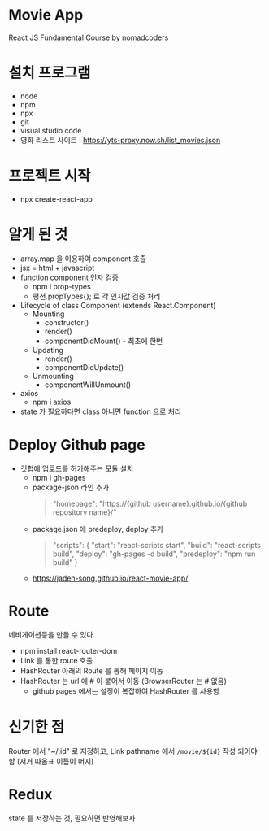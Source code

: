 # Movie App

React JS Fundamental Course by nomadcoders

# 설치 프로그램
* node
* npm
* npx
* git
* visual studio code
* 영화 리스트 사이트 : https://yts-proxy.now.sh/list_movies.json
# 프로젝트 시작
* npx create-react-app <project-name>

# 알게 된 것
* array.map 을 이용하여 component 호출
* jsx = html + javascript
* function component 인자 검증
    * npm i prop-types
    * 펑션.propTypes{}; 로 각 인자값 검증 처리
* Lifecycle of class Component (extends React.Component)
    * Mounting
        * constructor()
        * render()
        * componentDidMount() - 최초에 한번
    * Updating
        * render()
        * componentDidUpdate()
    * Unmounting
        * componentWillUnmount()
* axios
    * npm i axios
* state 가 필요하다면 class 아니면 function 으로 처리

# Deploy Github page
* 깃헙에 업로드를 허가해주는 모듈 설치
    * npm i gh-pages
    * package-json 라인 추가
        > "homepage": "https://{github username}.github.io/{github repository name}/"
    * package.json 에 predeploy, deploy 추가
        >   "scripts": {
        >       "start": "react-scripts start",
        >       "build": "react-scripts build",
        >       "deploy": "gh-pages -d build",
        >       "predeploy": "npm run build"
        >   }
    * https://jaden-song.github.io/react-movie-app/

# Route
네비게이션등을 만들 수 있다.
* npm install react-router-dom
* Link 를 통한 route 호출
* HashRouter 아래의 Route 를 통해 페이지 이동
* HashRouter 는 url 에 # 이 붙어서 이동 (BrowserRouter 는 # 없음)
    * github pages 에서는 설정이 복잡하여 HashRouter 를 사용함

# 신기한 점
Router 에서 "~/:id" 로 지정하고, Link pathname 에서 `/movie/${id}` 작성 되어야 함 (저거 따옴표 이름이 머지)

# Redux
state 를 저장하는 것, 필요하면 반영해보자
